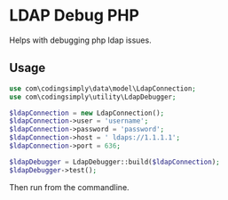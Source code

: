 # LDAP Debug PHP

Helps with debugging php ldap issues.

## Usage
```php
use com\codingsimply\data\model\LdapConnection;
use com\codingsimply\utility\LdapDebugger;

$ldapConnection = new LdapConnection();
$ldapConnection->user = 'username';
$ldapConnection->password = 'password';
$ldapConnection->host = ' ldaps://1.1.1.1';
$ldapConnection->port = 636;

$ldapDebugger = LdapDebugger::build($ldapConnection);
$ldapDebugger->test();
```

Then run from the commandline.